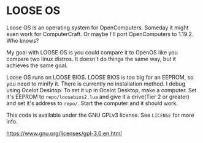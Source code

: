 # LOOSE OS
Loose OS is an operating system for OpenComputers. Someday it might even work for ComputerCraft. Or maybe I'll port OpenComputers to 1.19.2. Who knows?

My goal with LOOSE OS is you could compare it to OpenOS like you compare two linux distros. It doesn't do things the same way, but it achieves the same goal.

Loose OS runs on LOOSE BIOS. LOOSE BIOS is too big for an EEPROM, so you need to minify it. There is currently no installation method. I debug using Ocelot Desktop. To set it up in Ocelot Desktop, make a computer. Set it's EEPROM to `repo/loosebios2.lua` and give it a drive(Tier 2 or greater) and set it's address to `repo/`. Start the computer and it should work.


This code is available under the GNU GPLv3 license. See `LICENSE` for more info.

https://www.gnu.org/licenses/gpl-3.0.en.html